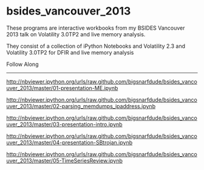 bsides_vancouver_2013
=====================

These programs are interactive workbooks from my BSIDES Vancouver 2013 talk on Volatility 3.0TP2 and live memory analysis.

They consist of a collection of iPython Notebooks and Volatility 2.3 and Volatility 3.0TP2 for DFIR and live memory analysis

Follow Along
____________

http://nbviewer.ipython.org/urls/raw.github.com/bigsnarfdude/bsides_vancouver_2013/master/01-presentation-ME.ipynb

http://nbviewer.ipython.org/urls/raw.github.com/bigsnarfdude/bsides_vancouver_2013/master/02-parsing_memdumps_ipaddress.ipynb

http://nbviewer.ipython.org/urls/raw.github.com/bigsnarfdude/bsides_vancouver_2013/master/03-presentation-intro.ipynb

http://nbviewer.ipython.org/urls/raw.github.com/bigsnarfdude/bsides_vancouver_2013/master/04-presentation-SBtrojan.ipynb

http://nbviewer.ipython.org/urls/raw.github.com/bigsnarfdude/bsides_vancouver_2013/master/05-TimeSeriesReview.ipynb 
